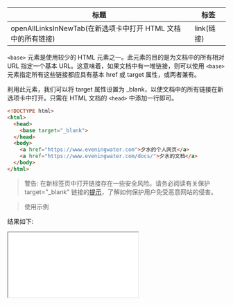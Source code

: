 | 标题                           | 标签       |
| ------------------------------ | ---------- |
| openAllLinksInNewTab(在新选项卡中打开 HTML 文档中的所有链接) | link(链接) |

`<base>` 元素是使用较少的 HTML 元素之一。此元素的目的是为文档中的所有相对 URL 指定一个基本 URL。这意味着，如果文档中有一堆链接，则可以使用 `<base>` 元素指定所有这些链接都应具有基本 href 或 target 属性，或两者兼有。

利用此元素，我们可以将 target 属性设置为 _blank，以使文档中的所有链接在新选项卡中打开。只需在 HTML 文档的 `<head>` 中添加一行即可。

```html
<!DOCTYPE html>
<html>
  <head>
    <base target="_blank">
  </head>
  <body>
    <a href="https://www.eveningwater.com">夕水的个人网页</a>
    <a href="https://www.eveningwater.com/docs/">夕水的文档</a>
  </body>
</html>
```

> 警告: 在新标签页中打开链接存在一些安全风险。请务必阅读有关保护 target="_blank" 链接的[提示](codes/html/targetBlank.md)，了解如何保护用户免受恶意网站的侵害。

> 使用示例

<div class="code-editor" data-url="codes/html/html/open-all-links-in-new-tab.html" data-language="html"></div>

结果如下:

<iframe src="codes/html/html/open-all-links-in-new-tab.html"></iframe>